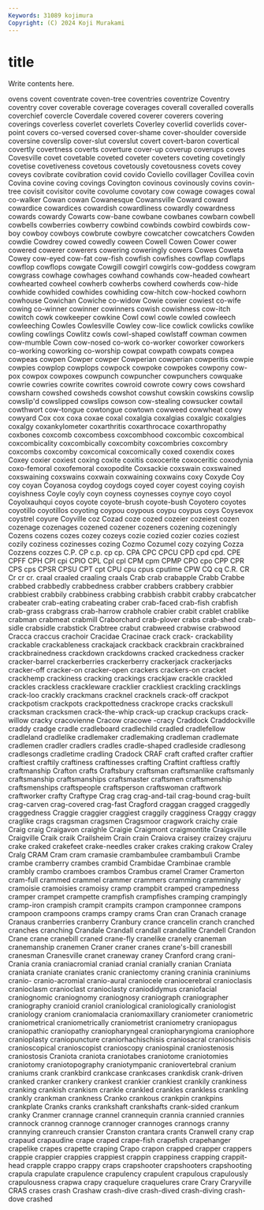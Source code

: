 ```yaml
---
Keywords: 31089 kojimura
Copyright: (C) 2024 Koji Murakami
---
```


# title

Write contents here.



ovens covent
coventrate coven-tree coventries coventrize Coventry coventry cover coverable coverage coverages
coverall coveralled coveralls coverchief covercle Coverdale covered coverer coverers covering
coverings coverless coverlet coverlets Coverley coverlid coverlids cover-point covers co-versed
coversed cover-shame cover-shoulder coverside coversine coverslip cover-slut coverslut covert covert-baron
covertical covertly covertness coverts coverture cover-up coverup coverups coves Covesville
covet covetable coveted coveter coveters coveting covetingly covetise covetiveness covetous
covetously covetousness covets covey coveys covibrate covibration covid covido Coviello
covillager Covillea covin Covina covine coving covings Covington covinous covinously
covins covin-tree covisit covisitor covite covolume covotary cow cowage cowages
cowal co-walker Cowan cowan Cowanesque Cowansville Coward coward cowardice cowardices
cowardish cowardliness cowardly cowardness cowards cowardy Cowarts cow-bane cowbane cowbanes
cowbarn cowbell cowbells cowberries cowberry cowbind cowbinds cowbird cowbirds cow-boy
cowboy cowboys cowbrute cowbyre cowcatcher cowcatchers Cowden cowdie Cowdrey cowed
cowedly coween Cowell Cowen Cower cower cowered cowerer cowerers cowering
coweringly cowers Cowes Coweta Cowey cow-eyed cow-fat cow-fish cowfish cowfishes
cowflap cowflaps cowflop cowflops cowgate Cowgill cowgirl cowgirls cow-goddess cowgram
cowgrass cowhage cowhages cowhand cowhands cow-headed cowheart cowhearted cowheel cowherb
cowherbs cowherd cowherds cow-hide cowhide cowhided cowhides cowhiding cow-hitch cow-hocked
cowhorn cowhouse Cowichan Cowiche co-widow Cowie cowier cowiest co-wife cowing
co-winner cowinner cowinners cowish cowishness cow-itch cowitch cowk cowkeeper cowkine
Cowl cowl cowle cowled cowleech cowleeching Cowles Cowlesville Cowley cow-lice
cowlick cowlicks cowlike cowling cowlings Cowlitz cowls cowl-shaped cowlstaff cowman
cowmen cow-mumble Cown cow-nosed co-work co-worker coworker coworkers co-working coworking
co-worship cowpat cowpath cowpats cowpea cowpeas cowpen Cowper cowper Cowperian
cowperian cowperitis cowpie cowpies cowplop cowplops cowpock cowpoke cowpokes cowpony
cow-pox cowpox cowpoxes cowpunch cowpuncher cowpunchers cowquake cowrie cowries cowrite
cowrites cowroid cowrote cowry cows cowshard cowsharn cowshed cowsheds cowshot
cowshut cowskin cowskins cowslip cowslip'd cowslipped cowslips cowson cow-stealing cowsucker
cowtail cowthwort cow-tongue cowtongue cowtown cowweed cowwheat cowy cowyard Cox
cox coxa coxae coxal coxalgia coxalgias coxalgic coxalgies coxalgy coxankylometer
coxarthritis coxarthrocace coxarthropathy coxbones coxcomb coxcombess coxcombhood coxcombic coxcombical coxcombicality
coxcombically coxcombity coxcombries coxcombry coxcombs coxcomby coxcomical coxcomically coxed coxendix
coxes Coxey coxier coxiest coxing coxite coxitis coxocerite coxoceritic coxodynia
coxo-femoral coxofemoral coxopodite Coxsackie coxswain coxswained coxswaining coxswains coxwain coxwaining
coxwains coxy Coxyde Coy coy coyan Coyanosa coydog coydogs coyed
coyer coyest coying coyish coyishness Coyle coyly coyn coyness coynesses
coynye coyo coyol Coyolxauhqui coyos coyote coyote-brush coyote-bush Coyotero coyotes
coyotillo coyotillos coyoting coypou coypous coypu coypus coys Coysevox coystrel
coyure Coyville coz Cozad coze cozed cozeier cozeiest cozen cozenage
cozenages cozened cozener cozeners cozening cozeningly Cozens cozens cozes cozey
cozeys cozie cozied cozier cozies coziest cozily coziness cozinesses cozing
Cozmo Cozumel cozy cozying Cozza Cozzens cozzes C.P. CP c.p.
cp cp. CPA CPC CPCU CPD cpd cpd. CPE CPFF
CPH CPI cpi CPIO CPL Cpl cpl CPM cpm CPMP
CPO cpo CPP CPR CPS cps CPSR CPSU CPT cpt
CPU cpu cpus cputime CPW CQ cq C.R. CR Cr
cr cr. craal craaled craaling craals Crab crab crabapple Crabb
Crabbe crabbed crabbedly crabbedness crabber crabbers crabbery crabbier crabbiest crabbily
crabbiness crabbing crabbish crabbit crabby crabcatcher crabeater crab-eating crabeating craber
crab-faced crab-fish crabfish crab-grass crabgrass crab-harrow crabhole crabier crabit crablet
crablike crabman crabmeat crabmill Craborchard crab-plover crabs crab-shed crab-sidle crabsidle
crabstick Crabtree crabut crabweed crabwise crabwood Cracca craccus crachoir Cracidae
Cracinae crack crack- crackability crackable crackableness crackajack crackback crackbrain crackbrained
crackbrainedness crackdown crackdowns cracked crackedness cracker cracker-barrel crackerberries crackerberry crackerjack
crackerjacks cracker-off cracker-on cracker-open crackers crackers-on cracket crackhemp crackiness cracking
crackings crackjaw crackle crackled crackles crackless crackleware cracklier crackliest crackling
cracklings crack-loo crackly crackmans cracknel cracknels crack-off crackpot crackpotism crackpots
crackpottedness crackrope cracks crackskull cracksman cracksmen crack-the-whip crack-up crackup crackups
crack-willow cracky cracovienne Cracow cracowe -cracy Craddock Craddockville craddy cradge
cradle cradleboard cradlechild cradled cradlefellow cradleland cradlelike cradlemaker cradlemaking cradleman
cradlemate cradlemen cradler cradlers cradles cradle-shaped cradleside cradlesong cradlesongs cradletime
cradling Cradock CRAF craft crafted crafter craftier craftiest craftily craftiness
craftinesses crafting Craftint craftless craftly craftmanship Crafton crafts Craftsbury craftsman
craftsmanlike craftsmanly craftsmanship craftsmanships craftsmaster craftsmen craftsmenship craftsmenships craftspeople craftsperson
craftswoman craftwork craftworker crafty Craftype Crag crag crag-and-tail crag-bound crag-built
crag-carven crag-covered crag-fast Cragford craggan cragged craggedly craggedness Craggie craggier
craggiest craggily cragginess Craggy craggy craglike crags cragsman cragsmen Cragsmoor
cragwork craichy craie Craig craig Craigavon craighle Craigie Craigmont craigmontite
Craigsville Craigville Craik craik Crailsheim Crain crain Craiova craisey craizey
crajuru crake craked crakefeet crake-needles craker crakes craking crakow Craley
Cralg CRAM Cram cram cramasie crambambulee crambambuli Crambe crambe cramberry
crambes crambid Crambidae Crambinae cramble crambly crambo cramboes crambos Crambus
cramel Cramer Cramerton cram-full crammed crammel crammer crammers cramming crammingly
cramoisie cramoisies cramoisy cramp crampbit cramped crampedness cramper crampet crampette
crampfish crampfishes cramping crampingly cramp-iron crampish crampit crampits crampon cramponnee
crampons crampoon crampoons cramps crampy crams Cran cran Cranach cranage
Cranaus cranberries cranberry Cranbury crance crancelin cranch cranched cranches cranching
Crandale Crandall crandall crandallite Crandell Crandon Crane crane cranebill craned
crane-fly cranelike cranely craneman cranemanship cranemen Craner craner cranes crane's-bill
cranesbill cranesman Cranesville cranet craneway craney Cranford crang crani- Crania
crania craniacromial craniad cranial cranially cranian Craniata craniata craniate craniates
cranic craniectomy craning craninia craniniums cranio- cranio-acromial cranio-aural craniocele craniocerebral
cranioclasis cranioclasm cranioclast cranioclasty craniodidymus craniofacial craniognomic craniognomy craniognosy craniograph
craniographer craniography cranioid craniol craniological craniologically craniologist craniology craniom craniomalacia
craniomaxillary craniometer craniometric craniometrical craniometrically craniometrist craniometry craniopagus craniopathic craniopathy
craniopharyngeal craniopharyngioma craniophore cranioplasty craniopuncture craniorhachischisis craniosacral cranioschisis cranioscopical cranioscopist
cranioscopy craniospinal craniostenosis craniostosis Craniota craniota craniotabes craniotome craniotomies craniotomy
craniotopography craniotympanic craniovertebral cranium craniums crank crankbird crankcase crankcases crankdisk
crank-driven cranked cranker crankery crankest crankier crankiest crankily crankiness cranking
crankish crankism crankle crankled crankles crankless crankling crankly crankman crankness
Cranko crankous crankpin crankpins crankplate Cranks cranks crankshaft crankshafts crank-sided
crankum cranky Cranmer crannage crannel crannequin crannia crannied crannies crannock
crannog crannoge crannoger crannoges crannogs cranny crannying cranreuch cransier Cranston
crantara crants Cranwell crany crap crapaud crapaudine crape craped crape-fish
crapefish crapehanger crapelike crapes crapette craping Crapo crapon crapped crapper
crappers crappie crappier crappies crappiest crappin crappiness crapping crappit-head crapple
crappo crappy craps crapshooter crapshooters crapshooting crapula crapulate crapulence crapulency
crapulent crapulous crapulously crapulousness crapwa crapy craquelure craquelures crare Crary
Craryville CRAS crases crash Crashaw crash-dive crash-dived crash-diving crash-dove crashed

